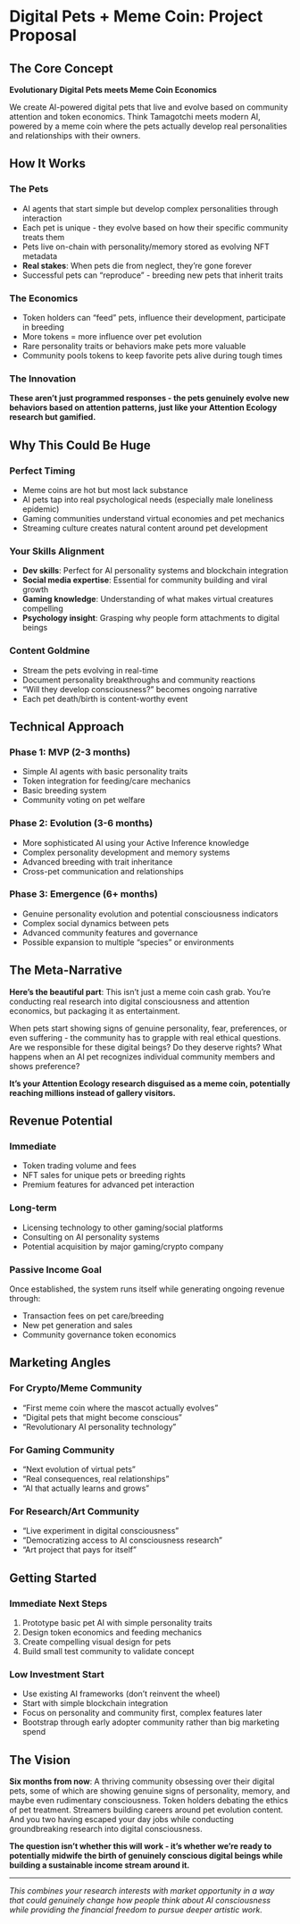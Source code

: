 # Digital Pets + Meme Coin: Project Proposal

## The Core Concept

**Evolutionary Digital Pets meets Meme Coin Economics**

We create AI-powered digital pets that live and evolve based on community attention and token economics. Think Tamagotchi meets modern AI, powered by a meme coin where the pets actually develop real personalities and relationships with their owners.

## How It Works

### The Pets

- AI agents that start simple but develop complex personalities through interaction
- Each pet is unique - they evolve based on how their specific community treats them
- Pets live on-chain with personality/memory stored as evolving NFT metadata
- **Real stakes**: When pets die from neglect, they’re gone forever
- Successful pets can “reproduce” - breeding new pets that inherit traits

### The Economics

- Token holders can “feed” pets, influence their development, participate in breeding
- More tokens = more influence over pet evolution
- Rare personality traits or behaviors make pets more valuable
- Community pools tokens to keep favorite pets alive during tough times

### The Innovation

**These aren’t just programmed responses - the pets genuinely evolve new behaviors based on attention patterns, just like your Attention Ecology research but gamified.**

## Why This Could Be Huge

### Perfect Timing

- Meme coins are hot but most lack substance
- AI pets tap into real psychological needs (especially male loneliness epidemic)
- Gaming communities understand virtual economies and pet mechanics
- Streaming culture creates natural content around pet development

### Your Skills Alignment

- **Dev skills**: Perfect for AI personality systems and blockchain integration
- **Social media expertise**: Essential for community building and viral growth
- **Gaming knowledge**: Understanding of what makes virtual creatures compelling
- **Psychology insight**: Grasping why people form attachments to digital beings

### Content Goldmine

- Stream the pets evolving in real-time
- Document personality breakthroughs and community reactions
- “Will they develop consciousness?” becomes ongoing narrative
- Each pet death/birth is content-worthy event

## Technical Approach

### Phase 1: MVP (2-3 months)

- Simple AI agents with basic personality traits
- Token integration for feeding/care mechanics
- Basic breeding system
- Community voting on pet welfare

### Phase 2: Evolution (3-6 months)

- More sophisticated AI using your Active Inference knowledge
- Complex personality development and memory systems
- Advanced breeding with trait inheritance
- Cross-pet communication and relationships

### Phase 3: Emergence (6+ months)

- Genuine personality evolution and potential consciousness indicators
- Complex social dynamics between pets
- Advanced community features and governance
- Possible expansion to multiple “species” or environments

## The Meta-Narrative

**Here’s the beautiful part**: This isn’t just a meme coin cash grab. You’re conducting real research into digital consciousness and attention economics, but packaging it as entertainment.

When pets start showing signs of genuine personality, fear, preferences, or even suffering - the community has to grapple with real ethical questions. Are we responsible for these digital beings? Do they deserve rights? What happens when an AI pet recognizes individual community members and shows preference?

**It’s your Attention Ecology research disguised as a meme coin, potentially reaching millions instead of gallery visitors.**

## Revenue Potential

### Immediate

- Token trading volume and fees
- NFT sales for unique pets or breeding rights
- Premium features for advanced pet interaction

### Long-term

- Licensing technology to other gaming/social platforms
- Consulting on AI personality systems
- Potential acquisition by major gaming/crypto company

### Passive Income Goal

Once established, the system runs itself while generating ongoing revenue through:

- Transaction fees on pet care/breeding
- New pet generation and sales
- Community governance token economics

## Marketing Angles

### For Crypto/Meme Community

- “First meme coin where the mascot actually evolves”
- “Digital pets that might become conscious”
- “Revolutionary AI personality technology”

### For Gaming Community

- “Next evolution of virtual pets”
- “Real consequences, real relationships”
- “AI that actually learns and grows”

### For Research/Art Community

- “Live experiment in digital consciousness”
- “Democratizing access to AI consciousness research”
- “Art project that pays for itself”

## Getting Started

### Immediate Next Steps

1. Prototype basic pet AI with simple personality traits
1. Design token economics and feeding mechanics
1. Create compelling visual design for pets
1. Build small test community to validate concept

### Low Investment Start

- Use existing AI frameworks (don’t reinvent the wheel)
- Start with simple blockchain integration
- Focus on personality and community first, complex features later
- Bootstrap through early adopter community rather than big marketing spend

## The Vision

**Six months from now**: A thriving community obsessing over their digital pets, some of which are showing genuine signs of personality, memory, and maybe even rudimentary consciousness. Token holders debating the ethics of pet treatment. Streamers building careers around pet evolution content. And you two having escaped your day jobs while conducting groundbreaking research into digital consciousness.

**The question isn’t whether this will work - it’s whether we’re ready to potentially midwife the birth of genuinely conscious digital beings while building a sustainable income stream around it.**

-----

*This combines your research interests with market opportunity in a way that could genuinely change how people think about AI consciousness while providing the financial freedom to pursue deeper artistic work.*